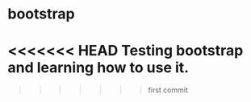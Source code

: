 # bootstrap
<<<<<<< HEAD
Testing bootstrap and learning how to use it.
=======
>>>>>>> first commit
